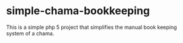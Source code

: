 # simple-chama-bookkeeping
This is a simple php 5 project that simplifies the manual book keeping system of a chama.
